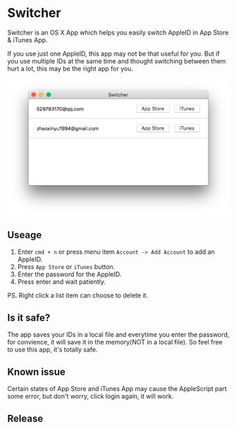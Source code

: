 # Switcher
Switcher is an OS X App which helps you easily switch AppleID in App Store & iTunes App.

If you use just one AppleID, this app may not be that useful for you. But if you use multiple IDs at the same time and thought switching between them hurt a lot, this may be the right app for you.

![](images/01.jpg)

## Useage
1. Enter `cmd + n` or press menu item `Account -> Add Account` to add an AppleID.
2. Press `App Store` or `iTunes` button.
3. Enter the password for the AppleID.
4. Press enter and wait patiently.

PS. Right click a list item can choose to delete it.

## Is it safe?
The app saves your IDs in a local file and everytime you enter the password, for convience, it will save it in the memory(NOT in a local file). So feel free to use this app, it's totally safe. 

## Known issue
Certain states of App Store and iTunes App may cause the AppleScript part some error, but don't worry, click login again, it will work.

## Release



